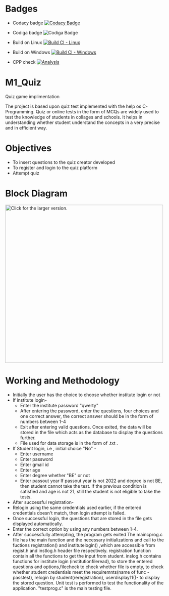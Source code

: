 # Badges
* Codacy badge
 [![Codacy Badge](https://app.codacy.com/project/badge/Grade/8a6d32ee47544a9697745d9ea8f2cdfd)](https://www.codacy.com/gh/NikithYD/M1_Quiz/dashboard?utm_source=github.com&amp;utm_medium=referral&amp;utm_content=NikithYD/M1_Quiz&amp;utm_campaign=Badge_Grade)

* Codiga badge
 ![Codiga Badge](https://api.codiga.io/project/32402/score/svg)
 
* Build on Linux
  [![Build CI - Linux](https://github.com/NikithYD/M1_Quiz/actions/workflows/c-cpp.yml/badge.svg)](https://github.com/NikithYD/M1_Quiz/actions/workflows/c-cpp.yml)
 
* Build on Windows
  [![Build CI - Windows](https://github.com/NikithYD/M1_Quiz/actions/workflows/wind.yml/badge.svg)](https://github.com/NikithYD/M1_Quiz/actions/workflows/wind.yml)
  
* CPP check
  [![Analysis](https://github.com/NikithYD/M1_Quiz/actions/workflows/analysis.yml/badge.svg)](https://github.com/NikithYD/M1_Quiz/actions/workflows/analysis.yml)
 

# M1_Quiz
Quiz game implimentation<br />

The project is based upon quiz test implemented with the help os C-Programming. Quiz or online tests in the form of MCQs are widely used to test the knowledge of students in collages and schools. It helps in understanding whether student understand the concepts in a very precise and in efficient way.
 
# Objectives
 * To insert questions to the quiz creator developed
 * To register and login to the quiz platform 
 * Attempt quiz
# Block Diagram

<a href="https://drive.google.com/uc?export=view&id=1wwTnelEEgVietX7JHsDR-LrwD9E_h0C-"><img src="https://drive.google.com/uc?export=1wwTnelEEgVietX7JHsDR-LrwD9E_h0C-" style="width: 500px; max-width: 100%; height: auto" title="Click for the larger version." /></a>

# Working and Methodology
 * Initially the user has the choice to choose whether institute login or not
 * If institute login-
   * Enter the institute password "qwerty"
   * After entering the password, enter the questions, four choices and one correct answer, the correct answer should be in the form of numbers between 1-4
   * Exit after entering valid questions. Once exited, the data will be stored in the file which acts as the database to display the questions further. 
   * File used for data storage is in the form of .txt .
 * If Student login, i.e , initial choice "No" -
   * Enter username
   * Enter password
   * Enter gmail id
   * Enter age
   * Enter degree whether "BE" or not
   * Enter passout year
   If passout year is not 2022 and degree is not BE, then student cannot take the test. If the previous condition is satisfied and age is not 21, still the student is      not eligible to take the tests.
  * After successful registration-
   * Relogin using the same credentials used earlier, if the entered credentials doesn't match, then login attempt is failed. 
   * Once successful login, the questions that are stored in the file gets displayed automatically.
   * Enter the correct option by using any numbers between 1-4.
   * After successfully attempting, the program gets exited
  The maincprog.c file has the main function and the necessary initializations and call to the fuctions registration() and institutelogin() ,which are accessible from   regist.h and instlog.h header file respectively.
  registration function contain all the functions to get the input from student.
  inslog.h contains functions for institute login (institutionfileread), to store the entered questions and options,filecheck to check whether file is empty, to check   whether student credentials meet the requiremnts(name of func -passtest), relogin by student(reregistration), userdisplay11()- to display the stored question.
  Unit test is performed to test the functionality of the application. "testprog.c" is the main testing file.
   

 
